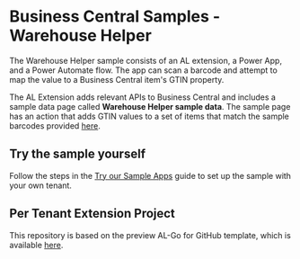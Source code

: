 # Business Central Samples - Warehouse Helper

The Warehouse Helper sample consists of an AL extension, a Power App, and a Power Automate flow. The app can scan a barcode and attempt to map the value to a Business Central item's GTIN property.

The AL Extension adds relevant APIs to Business Central and includes a sample data page called **Warehouse Helper sample data**. The sample page has an action that adds GTIN values to a set of items that match the sample barcodes provided [here](https://github.com/BusinessCentralDemos/WarehouseHelper/blob/updateReadme/SampleBarCodes/Sample%20Barcodes.pdf).

## Try the sample yourself
Follow the steps in the [Try our Sample Apps](https://github.com/BusinessCentralDemos/AL-Go/blob/main/Scenarios/TryPowerPlatformSamples.md) guide to set up the sample with your own tenant.

## Per Tenant Extension Project
This repository is based on the preview AL-Go for GitHub template, which is available [here](https://github.com/BusinessCentralDemos/AL-Go-PTE).
